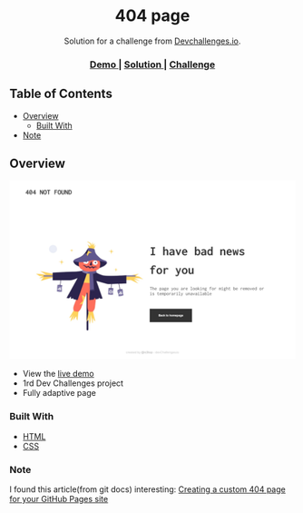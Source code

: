 <h1 align="center">404 page</h1>

<div align="center">
   Solution for a challenge from  <a href="http://devchallenges.io" target="_blank">Devchallenges.io</a>.
</div>

<div align="center">
  <h3>
    <a href="https://ic3top.github.io/devChallenges/404-not-found-master/solution/src/index.html">
      Demo
    </a>
    <span> | </span>
    <a href="https://devchallenges.io/solutions/IsKjnSV15FXL1xhyy2iN">
      Solution
    </a>
    <span> | </span>
    <a href="https://devchallenges.io/challenges/wBunSb7FPrIepJZAg0sY">
      Challenge
    </a>
  </h3>
</div>

<!-- TABLE OF CONTENTS -->

## Table of Contents

- [Overview](#overview)
  - [Built With](#built-with)
- [Note](#note)
<!-- OVERVIEW -->

## Overview

![screenshot](./screenshots/demo.jpg)

- View the [live demo](https://ic3top.github.io/devChallenges/404-not-found-master/solution/src/index.html)
- 1rd Dev Challenges project
- Fully adaptive page

### Built With

- [HTML](https://www.w3schools.com/html/)
- [CSS](https://www.w3schools.com/css/)

### Note
I found this article(from git docs) interesting: [Creating a custom 404 page for your GitHub Pages site](https://docs.github.com/en/github/working-with-github-pages/creating-a-custom-404-page-for-your-github-pages-site)